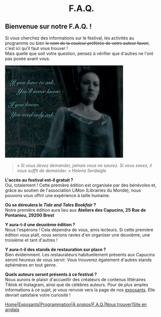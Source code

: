 # <center>F.A.Q.</center>

## Bienvenue sur notre F.A.Q. !
Si vous cherchez des informations sur le festival, les activités au programme ou bien 
~~le nom de la couleur préférée de votre auteur favori~~, c'est ici qu'il faut vous trouver !  
Mais quelle que soit votre question, pensez à vérifier que d'autres ne l'ont pas posée avant vous.  

![Harry Potter and the Deathly Hallows](../image/HelenaSerdaigle.png)

> *« Si vous devez demander, jamais vous ne saurez. Si vous savez, il vous suffit de demander. » Helena Serdaigle*

**L'accès au festival est-il gratuit ?**  
Oui, totalement ! Cette première édition est organisée par des bénévoles et, grâce au soutien de l'association LiMon (Librairies du Monde), nous pouvons vous offrir une expérience à taille humaine.  

**Où se déroulera le *Tide and Tales Bookfair* ?**  
Notre première édition aura lieu aux **Ateliers des Capucins, 25 Rue de Pontaniou, 29200 Brest**  

**Y aura-t-il une deuxième édition ?**  
Nous l'espérons ! Cela dépendra de vous, amis lecteurs. Si cette première édition vous plaît, nous serions ravies d'en organiser une deuxième, une troisième et tant d'autres !

**Y aura-t-il des stands de restauration sur place ?**  
Bien évidemment. Les restaurateurs habituellement présents aux Capucins seront heureux de vous servir. Vous trouverez également d'autres stands éphémères en tout genre.  

**Quels auteurs seront présents à ce festival ?**  
Nous aurons le plaisir d'accueillir des créateurs de contenus littéraires Tiktok et Instagram, ainsi que de célèbres auteurs. Pour de plus amples informations à ce sujet, je vous renvoie vers la page de nos [exposants](Exposants.md). Elle devrait satisfaire votre curiosité !

[Home](index.md)|[Exposants](Exposants.md)|[Programmation](Programmation.md)|[À propos](Aboutus.md)|[F.A.Q.](Ask.md)|[Nous trouver](Whereto.md)|[Site en anglais](../en/Index.md)
